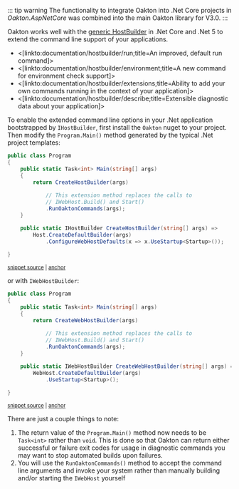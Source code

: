 <!--title:Integration with HostBuilder-->

::: tip warning
The functionality to integrate Oakton into .Net Core projects in *Oakton.AspNetCore* was combined
into the main Oakton library for V3.0.
:::

Oakton works well with the [generic HostBuilder](https://docs.microsoft.com/en-us/aspnet/core/fundamentals/host/generic-host?view=aspnetcore-5.0) in .Net Core and .Net 5 to extend the command line support
of your applications.

* <[linkto:documentation/hostbuilder/run;title=An improved, default run command]>
* <[linkto:documentation/hostbuilder/environment;title=A new command for environment check support]>
* <[linkto:documentation/hostbuilder/extensions;title=Ability to add your own commands running in the context of your application]>
* <[linkto:documentation/hostbuilder/describe;title=Extensible diagnostic data about your application]>

To enable the extended command line options in your .Net application bootstrapped by `IHostBuilder`, first install the `Oakton` nuget to your project. Then modify the `Program.Main()` method generated by the typical .Net project templates:

<!-- snippet: sample_using_run_oakton_commands_3 -->
<a id='snippet-sample_using_run_oakton_commands_3'></a>
```cs
public class Program
{
    public static Task<int> Main(string[] args)
    {
        return CreateHostBuilder(args)
            
            // This extension method replaces the calls to
            // IWebHost.Build() and Start()
            .RunOaktonCommands(args);
    }

    public static IHostBuilder CreateHostBuilder(string[] args) =>
        Host.CreateDefaultBuilder(args)
            .ConfigureWebHostDefaults(x => x.UseStartup<Startup>());
    
}
```
<sup><a href='https://github.com/JasperFx/alba/blob/master/src/MvcApp/Program.cs#L37-L54' title='Snippet source file'>snippet source</a> | <a href='#snippet-sample_using_run_oakton_commands_3' title='Start of snippet'>anchor</a></sup>
<!-- endSnippet -->

or with `IWebHostBuilder`:

<!-- snippet: sample_using_run_oakton_commands -->
<a id='snippet-sample_using_run_oakton_commands'></a>
```cs
public class Program
{
    public static Task<int> Main(string[] args)
    {
        return CreateWebHostBuilder(args)
            
            // This extension method replaces the calls to
            // IWebHost.Build() and Start()
            .RunOaktonCommands(args);
    }

    public static IWebHostBuilder CreateWebHostBuilder(string[] args) =>
        WebHost.CreateDefaultBuilder(args)
            .UseStartup<Startup>();
    
}
```
<sup><a href='https://github.com/JasperFx/alba/blob/master/src/MvcApp/Program.cs#L17-L34' title='Snippet source file'>snippet source</a> | <a href='#snippet-sample_using_run_oakton_commands' title='Start of snippet'>anchor</a></sup>
<!-- endSnippet -->

There are just a couple things to note:

1. The return value of the `Program.Main()` method now needs to be `Task<int>` rather than `void`. This is done so that Oakton
   can return either successful or failure exit codes for usage in diagnostic commands you may want to stop automated builds upon
   failures.
1. You will use the `RunOaktonCommands()` method to accept the command line arguments and invoke your system rather than manually
   building and/or starting the `IWebHost` yourself
